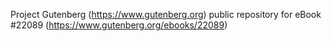 Project Gutenberg (https://www.gutenberg.org) public repository for eBook #22089 (https://www.gutenberg.org/ebooks/22089)
